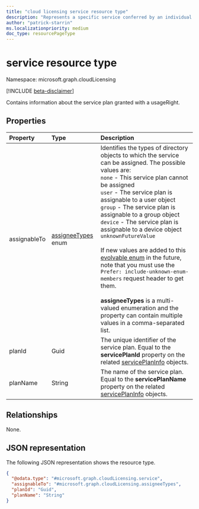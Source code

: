 ```yaml
---
title: "cloud licensing service resource type"
description: "Represents a specific service conferred by an individual usageRight."
author: "patrick-starrin"
ms.localizationpriority: medium
doc_type: resourcePageType
---
```


# service resource type

Namespace: microsoft.graph.cloudLicensing

[!INCLUDE [beta-disclaimer](../../includes/beta-disclaimer.md)]

Contains information about the service plan granted with a usageRight. 

## Properties
|Property|Type|Description|
|:---|:---|:---|
|assignableTo|[assigneeTypes](../resources/cloudlicensing-assigneetypes.md) enum|Identifies the types of directory objects to which the service can be assigned. The possible values are: <br/>`none` - This service plan cannot be assigned<br/>`user` - The service plan is assignable to a user object<br/>`group` - The service plan is assignable to a group object<br/>`device` - The service plan is assignable to a device object<br/>`unknownFutureValue`<br/><br/>If new values are added to this [evolvable enum](/graph/best-practices-concept#handling-future-members-in-evolvable-enumerations) in the future, note that you must use the `Prefer: include-unknown-enum-members` request header to get them.<br/><br/>**assigneeTypes** is a multi-valued enumeration and the property can contain multiple values in a comma-separated list.|
|planId|Guid|The unique identifier of the service plan. Equal to the **servicePlanId** property on the related [servicePlanInfo](../resources/serviceplaninfo.md) objects.|
|planName|String|The name of the service plan. Equal to the **servicePlanName** property on the related [servicePlanInfo](../resources/serviceplaninfo.md) objects.|

## Relationships
None.

## JSON representation
The following JSON representation shows the resource type.
<!-- {
  "blockType": "resource",
  "@odata.type": "microsoft.graph.cloudLicensing.service"
}
-->
``` json
{
  "@odata.type": "#microsoft.graph.cloudLicensing.service",
  "assignableTo": "#microsoft.graph.cloudLicensing.assigneeTypes",
  "planId": "Guid",
  "planName": "String"
}
```

